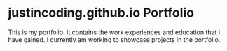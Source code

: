 # justincoding.github.io Portfolio

This is my portfolio.  It contains the work experiences and education that I have gained.  I currently am working to showcase projects in the portfolio.
